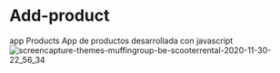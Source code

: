 # Add-product
app Products
App de productos desarrollada con javascript 
![screencapture-themes-muffingroup-be-scooterrental-2020-11-30-22_56_34](https://user-images.githubusercontent.com/44930181/100691854-fcbbae00-335f-11eb-8f69-5be2f25de671.png)

